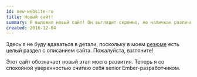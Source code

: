 ```yaml
---
id: new-website-ru
title: Новый сайт!
summary: Я выложил новый сайт! Он выглядит скромно, но напичкан различными фичами и лучшими практиками EmberJS. Он задуман как демонстрация моих навыков.
created: 2016-12-04
---
```


Здесь я не буду вдаваться в детали, поскольку в моем [резюме](http://lolma.us/ru/) есть целый раздел с описанием сайта. Пожалуйста, взгляните!

Этот сайт обозначает новый этап моего развития. Теперь я со спокойной уверенностью считаю себя senior Ember-разработчиком.
